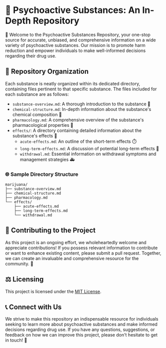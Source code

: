 # 🧪 Psychoactive Substances: An In-Depth Repository

🎉 Welcome to the Psychoactive Substances Repository, your one-stop source for accurate, unbiased, and comprehensive information on a wide variety of psychoactive substances. Our mission is to promote harm reduction and empower individuals to make well-informed decisions regarding their drug use.

## 📂 Repository Organization

Each substance is neatly organized within its dedicated directory, containing files pertinent to that specific substance. The files included for each substance are as follows:

- `substance-overview.md`: A thorough introduction to the substance 📖
- `chemical-structure.md`: In-depth information about the substance's chemical composition 🔬
- `pharmacology.md`: A comprehensive overview of the substance's pharmacological properties 💊
- `effects/`: A directory containing detailed information about the substance's effects 📁
  - `acute-effects.md`: An outline of the short-term effects ⏱️
  - `long-term-effects.md`: A discussion of potential long-term effects 📆
  - `withdrawal.md`: Essential information on withdrawal symptoms and management strategies 🚑

### 🌐 Sample Directory Structure

```
marijuana/
├── substance-overview.md
├── chemical-structure.md
├── pharmacology.md
└── effects/
    ├── acute-effects.md
    ├── long-term-effects.md
    └── withdrawal.md
```

## 🤝 Contributing to the Project

As this project is an ongoing effort, we wholeheartedly welcome and appreciate contributions! If you possess relevant information to contribute or want to enhance existing content, please submit a pull request. Together, we can create an invaluable and comprehensive resource for the community. 💪

## ⚖️ Licensing

This project is licensed under the [MIT License](https://mit-license.org).

## 📞 Connect with Us

We strive to make this repository an indispensable resource for individuals seeking to learn more about psychoactive substances and make informed decisions regarding drug use. If you have any questions, suggestions, or feedback on how we can improve this project, please don't hesitate to get in touch! 📩
